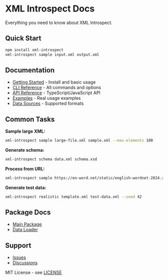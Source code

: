 # XML Introspect Docs

Everything you need to know about XML Introspect.

## Quick Start

```bash
npm install xml-introspect
xml-introspect sample input.xml output.xml
```

## Documentation

- [Getting Started](getting-started.md) - Install and basic usage
- [CLI Reference](cli-reference.md) - All commands and options
- [API Reference](api-reference.md) - TypeScript/JavaScript API
- [Examples](examples/) - Real usage examples
- [Data Sources](data-sources.md) - Supported formats

## Common Tasks

**Sample large XML:**
```bash
xml-introspect sample large-file.xml sample.xml --max-elements 100
```

**Generate schema:**
```bash
xml-introspect schema data.xml schema.xsd
```

**Process from URL:**
```bash
xml-introspect sample https://en-word.net/static/english-wordnet-2024.xml.gz output.xml
```

**Generate test data:**
```bash
xml-introspect realistic template.xml test-data.xml --seed 42
```

## Package Docs

- [Main Package](../packages/xml-introspect/README.md)
- [Data Loader](../packages/data-loader/src/formats/README.md)

## Support

- [Issues](https://github.com/fustilio/xml-introspect/issues)
- [Discussions](https://github.com/fustilio/xml-introspect/discussions)

MIT License - see [LICENSE](../LICENSE)
